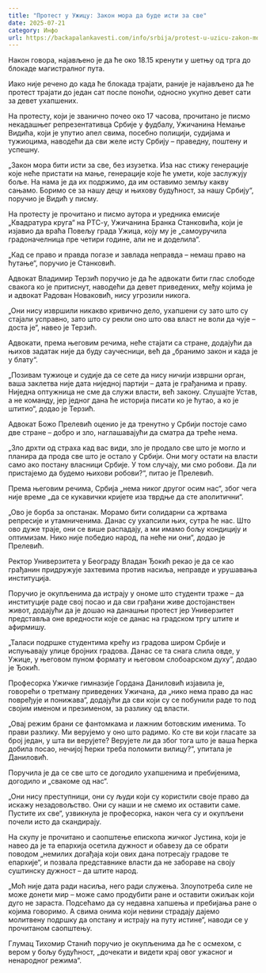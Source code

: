 ```yaml
---
title: "Протест у Ужицу: Закон мора да буде исти за све"
date: 2025-07-21
category: Инфо
url: https://backapalankavesti.com/info/srbija/protest-u-uzicu-zakon-mora-da-bude-isti-za-sve/
---
```


Након говора, најављено је да ће око 18.15 кренути у шетњу од трга до блокаде магистралног пута.

Иако није речено до када ће блокада трајати, раније је најављено да ће протест трајати до један сат после поноћи, односно укупно девет сати за девет ухапшених.

На протесту, који је званично почео око 17 часова, прочитано је писмо некадашњег репрезентативца Србије у фудбалу, Ужичанина Немање Видића, који је упутио апел свима, посебно полицији, судијама и тужиоцима, наводећи да сви желе исту Србију – праведну, поштену и успешну.

„Закон мора бити исти за све, без изузетка. Иза нас стижу генерације које неће пристати на мање, генерације које ће умети, које заслужују боље. На нама је да их подржимо, да им оставимо земљу какву сањамо. Боримо се за нашу децу и њихову будућност, за нашу Србију“, поручио је Видић у писму.

На протесту је прочитано и писмо аутора и уредника емисије „Квадратура круга“ на РТС-у, Ужичанина Бранка Станковића, који је изјавио да враћа Повељу града Ужица, коју му је „самоуручила градоначелница пре четири године, али не и доделила“.

„Кад се право и правда погазе и завлада неправда – немаш право на ћутање“, поручио је Станковић.

Адвокат Владимир Терзић поручио је да ће адвокати бити глас слободе свакога ко је притиснут, наводећи да девет приведених, међу којима је и адвокат Радован Новаковић, нису угрозили никога.

„Они нису извршили никакво кривично дело, ухапшени су зато што су стајали усправно, зато што су рекли оно што ова власт не воли да чује – доста је“, навео је Терзић.

Адвокати, према његовим речима, неће стајати са стране, додајући да њихов задатак није да буду саучесници, већ да „бранимо закон и када је у блату“.

„Позивам тужиоце и судије да се сете да нису ничији извршни орган, ваша заклетва није дата ниједној партији – дата је грађанима и праву. Ниједна оптужница не сме да служи власти, већ закону. Слушајте Устав, а не команду, јер једног дана ће историја писати ко је ћутао, а ко је штитио“, додао је Терзић.

Адвокат Божо Прелевић оценио је да тренутно у Србији постоје само две стране – добро и зло, наглашавајући да сматра да треће нема.

„Зло дрхти од страха кад вас види, зло је продало све што је могло и планира да прода све што је остало у Србији. Они могу остати на власти само ако постану власници Србије. У том случају, ми смо робови. Да ли пристајемо да будемо њихови робови?“, питао је Прелевић.

Према његовим речима, Србија „нема никог другог осим нас“, због чега није време „да се кукавички кријете иза тврдње да сте аполитични“.

„Ово је борба за опстанак. Морамо бити солидарни са жртвама репресије и утамниченима. Данас су ухапсили њих, сутра ће нас. Што ово дуже траје, они се више распадају, а ми имамо бољу кондицију и оптимизам. Нико није победио народ, па неће ни они“, додао је Прелевић.

Ректор Универзитета у Београду Владан Ђокић рекао је да се као грађанин придружује захтевима против насиља, неправде и урушавања институција.

Поручио је окупљенима да истрају у ономе што студенти траже – да институције раде свој посао и да сви грађани живе достојанствен живот, додајући да је дошао на данашњи протест јер Универзитет представља оне вредности које се данас на градском тргу штите и афирмишу.

„Таласи подршке студентима крећу из градова широм Србије и испуњавају улице бројних градова. Данас се та снага слила овде, у Ужице, у његовом пуном формату и његовом слобоарском духу“, додао је Ђокић.

Професорка Ужичке гимназије Гордана Даниловић изјавила је, говорећи о третману приведених Ужичана, да „нико нема право да нас повређује и понижава“, додајући да сви који су се побунили раде то под својим именом и презименом, за разлику од власти.

„Овај режим брани се фантомкама и лажним ботовским именима. То прави разлику. Ми верујемо у оно што радимо. Ко сте ви који гласате за број један, у шта ви верујете? Верујете ли да због тога што је ваша ћерка добила посао, нечијој ћерки треба поломити вилицу?“, упитала је Даниловић.

Поручила је да се све што се догодило ухапшенима и пребијенима, догодило и „свакоме од нас“.

„Они нису преступници, они су људи који су користили своје право да искажу незадовољство. Они су наши и не смемо их оставити саме. Пустите их све“, узвикнула је професорка, након чега су и окупљени почели исто да скандирају.

На скупу је прочитано и саопштење епископа жичког Јустина, који је навео да је та епархија осетила дужност и обавезу да се обрати поводом „немилих догађаја који ових дана потресају градове те епархије“, и позвала представнике власти да не забораве на своју суштинску дужност – да штите народ.

„Моћ није дата ради насиља, него ради служења. Злоупотреба силе не може донети мир – може само продубити ране и оставити ожиљак који дуго не зараста. Подсећамо да су недавна хапшења и пребијања ране о којима говоримо. А свима онима који невини страдају дајемо молитвену подршку да опстану и истрају на путу истине“, наводи се у прочитаном саопштењу.

Глумац Тихомир Станић поручио је окупљенима да ће с осмехом, с вером у бољу будућност, „дочекати и видети крај овог ужасног и ненародног режима“.
